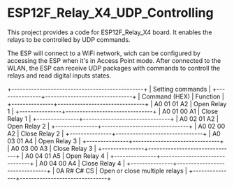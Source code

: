 # ESP12F_Relay_X4_UDP_Controlling
This project provides a code for ESP12F_Relay_X4 board. It enables the relays to be controlled by UDP commands.

The ESP will connect to a WiFi network, wich can be configured by accessing the ESP when it's in Access Point mode. After connected to the WLAN, the ESP can receive UDP packages with commands to controll the relays and read digital inputs states.

+-----------------------------------------------+
|                Setting commands               |
+---------------+-------------------------------+
| Command (HEX) |            Function           |
+---------------+-------------------------------+
|  A0 01 01 A2  | Open Relay 1                  |
+---------------+-------------------------------+
|  A0 01 00 A1  | Close Relay 1                 |
+---------------+-------------------------------+
|  A0 02 01 A2  | Open Relay 2                  |
+---------------+-------------------------------+
|  A0 02 00 A2  | Close Relay 2                 |
+---------------+-------------------------------+
|  A0 03 01 A4  | Open Relay 3                  |
+---------------+-------------------------------+
|  A0 03 00 A3  | Close Relay 3                 |
+---------------+-------------------------------+
|  A0 04 01 A5  | Open Relay 4                  |
+---------------+-------------------------------+
|  A0 04 00 A4  | Close Relay 4                 |
+---------------+-------------------------------+
|  0A R# C# CS  | Open or close multiple relays |
+---------------+-------------------------------+

